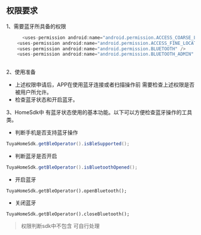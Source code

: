 ## 权限要求

1、需要蓝牙所具备的权限

```java
	  <uses-permission android:name="android.permission.ACCESS_COARSE_LOCATION" />
    <uses-permission android:name="android.permission.ACCESS_FINE_LOCATION" />
    <uses-permission android:name="android.permission.BLUETOOTH" />
    <uses-permission android:name="android.permission.BLUETOOTH_ADMIN" />
    
```
2、使用准备
  *  上述权限申请后，APP在使用蓝牙连接或者扫描操作前 需要检查上述权限是否被用户所允许。
  *  检查蓝牙状态和开启蓝牙。

3、HomeSdk中 有蓝牙状态使用的基本功能。以下可以方便检查蓝牙操作的工具类。

* 判断手机是否支持蓝牙操作
```java
TuyaHomeSdk.getBleOperator().isBleSupported();
```
* 判断蓝牙是否开启
```java
TuyaHomeSdk.getBleOperator().isBluetoothOpened();
```
* 开启蓝牙
```
TuyaHomeSdk.getBleOperator().openBluetooth();
```
* 关闭蓝牙
```
TuyaHomeSdk.getBleOperator().closeBluetooth();
```

> 权限判断sdk中不包含 可自行处理

